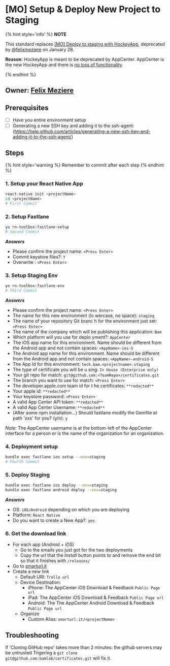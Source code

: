 # [MO] Setup & Deploy New Project to Staging

{% hint style='info' %} **NOTE**

This standard replaces [[MO] Deploy to staging with HockeyApp](setup-and-deploy-new-project-to-staging-with-hockeyapp.mo.md), deprecated by [@felixmeziere](https://github.com/felixmeziere) on January 28.

**Reason**: HockeyApp is meant to be deprecated by AppCenter. AppCenter is the new HockeyApp and there is [no loss of functionality](http://blog.m33.network/2017/09/react-native-devops-2-0-overview-of-mobile-center-next-generation-of-hockeyapp/).

{% endhint %}

## Owner: [Felix Meziere](https://github.com/felixmeziere)

## Prerequisites

* [ ] Have you entire environment setup
* [ ] Generating a new SSH key and adding it to the ssh-agent: (https://help.github.com/articles/generating-a-new-ssh-key-and-adding-it-to-the-ssh-agent/)

## Steps

{% hint style='warning %} Remember to commit after each step {% endhint %}

### 1. Setup your React Native App

```bash
react-native init <projectName>
cd <projectName>
# First Commit
```

### 2. Setup Fastlane

```bash
yo rn-toolbox:fastlane-setup
# Second Commit
```

**_Answers_**

* Please confirm the project name: `<Press Enter>`
* Commit keystore files?: `Y`
* Overwrite <fileName>: `<Press Enter>`

### 3. Setup Staging Env

```bash
yo rn-toolbox:fastlane-env
# Third Commit
```

**_Answers_**

* Please confirm the project name: `<Press Enter>`
* The name for this new environment (lo
  wercase, no space): `staging`
* The name of your repository Git branc
  h for the environment just set: `<Press Enter>`
* The name of the company which will be
  publishing this application: `Bam`
* Which platform will you use for deplo
  yment?: `AppCenter`
* The iOS app name for this environment. Name should be different from the Android app and not contain spaces: `<AppName>-ios-S`
* The Android app name for this environment. Name should be different from the Android app and not contain spaces: `<AppName>-android-S`
* The App Id for this environment: `tech.bam.<projectname>.staging`
* The type of certificate you will be u
  sing: `In House (Enterprise only)`
* Your git repo for match: `git@github.com:<TeamRepo>/certificates.git`
* The branch you want to use for match: `<Press Enter>`
* The developer.apple.com team id for t
  he certificates: `**redacted**`
* Your apple id: `**redacted**`
* Your keystore password: `<Press Enter>`
* A valid App Center API token: `**redacted**`
* A valid App Center Username: `**redacted**`
* (After some npm installation...) Should fastlane modify the Gemfile at path 'xxx' for you? (y/n): `y`

_Note:_ The AppCenter username is at the bottom-left of the AppCenter interface for a person or is the name of the organization for an organization.

### 4. Deployment setup

```bash
bundle exec fastlane ios setup --env=staging
# Fourth Commit
```

### 5. Deploy Staging

```bash
bundle exec fastlane ios deploy --env=staging
bundle exec fastlane android deploy --env=staging
```

**_Answers_**

* OS: `iOS/Android` depending on which you are deploying
* Platform: `React Native`
* Do you want to create a New App?: `yes`

### 6. Get the download link

* For each app (Android + iOS)
  * Go to the emails you just got for the two deployments
  * Copy the url that the _Install_ button points to and remove the end bit so that it finishes
    with `/releases/`
* Go to [smarturl.it](https://manage.smarturl.it)
* Create a new link
  * Default URl: `Trello url`
  * Device Destination:
    * iPhone: The AppCenter iOS Download & Feedback `Public Page url`
    * iPad: The AppCenter iOS Download & Feedback `Public Page url`
    * Android: The The AppCenter Android Download & Feedback `Public Page url`
  * Organize
    * Custom Alias: `smarturl.it/<projectName>`

## Troubleshooting

If 'Cloning GitHub repo' takes more than 2 minutes: the github servers may be untrusted Trigering a `git clone git@github.com:bamlab/certificates.git` will fix it.
